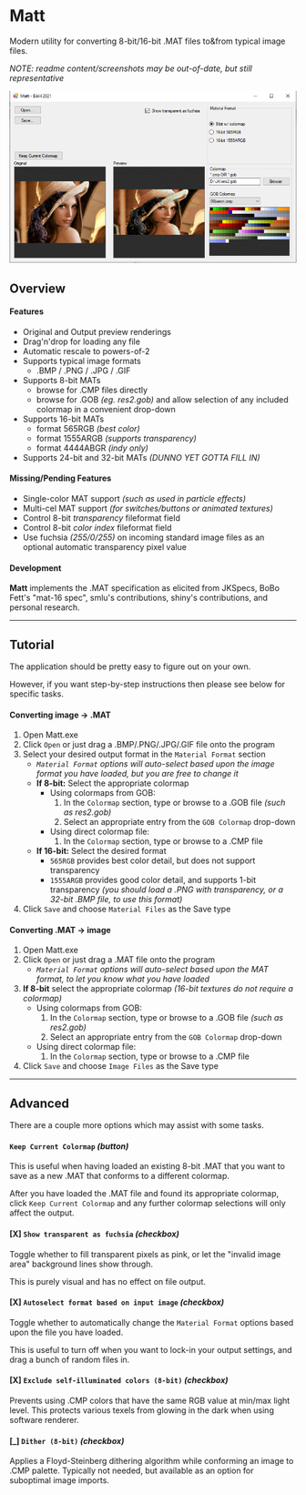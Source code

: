 # Matt
Modern utility for converting 8-bit/16-bit .MAT files to&from typical image files.

_NOTE: readme content/screenshots may be out-of-date, but still representative_


![sample screenshot](images/matt.png)

## Overview

#### Features
* Original and Output preview renderings
* Drag'n'drop for loading any file
* Automatic rescale to powers-of-2
* Supports typical image formats
  * .BMP / .PNG / .JPG / .GIF
* Supports 8-bit MATs
  * browse for .CMP files directly
  * browse for .GOB _(eg. res2.gob)_ and allow selection of any included colormap in a convenient drop-down
* Supports 16-bit MATs
  * format 565RGB  _(best color)_
  * format 1555ARGB  _(supports transparency)_
  * format 4444ABGR _(indy only)_
* Supports 24-bit and 32-bit MATs _(DUNNO YET GOTTA FILL IN)_


#### Missing/Pending Features
* Single-color MAT support  _(such as used in particle effects)_
* Multi-cel MAT support  _(for switches/buttons or animated textures)_
* Control 8-bit _transparency_ fileformat field
* Control 8-bit _color index_ fileformat field
* Use fuchsia _(255/0/255)_ on incoming standard image files as an optional automatic transparency pixel value


#### Development
**Matt** implements the .MAT specification as elicited from JKSpecs, BoBo Fett's "mat-16 spec", smlu's contributions, shiny's contributions, and personal research.

---

## Tutorial

The application should be pretty easy to figure out on your own.

However, if you want step-by-step instructions then please see below for specific tasks.

#### Converting image -> .MAT
1. Open Matt.exe
2. Click `Open` or just drag a .BMP/.PNG/.JPG/.GIF file onto the program
3. Select your desired output format in the `Material Format` section
   * _`Material Format` options will auto-select based upon the image format you have loaded, but you are free to change it_
   * **If 8-bit:** Select the appropriate colormap
     * Using colormaps from GOB:
       1. In the `Colormap` section, type or browse to a .GOB file _(such as res2.gob)_
       2. Select an appropriate entry from the `GOB Colormap` drop-down
     * Using direct colormap file:
       1. In the `Colormap` section, type or browse to a .CMP file
   * **If 16-bit:** Select the desired format
     * `565RGB` provides best color detail, but does not support transparency
     * `1555ARGB` provides good color detail, and supports 1-bit transparency _(you should load a .PNG with transparency, or a 32-bit .BMP file, to use this format)_
5. Click `Save` and choose `Material Files` as the Save type

#### Converting .MAT -> image
1. Open Matt.exe
2. Click `Open` or just drag a .MAT file onto the program
   * _`Material Format` options will auto-select based upon the MAT format, to let you know what you have loaded_
3. **If 8-bit** select the appropriate colormap  _(16-bit textures do not require a colormap)_
   * Using colormaps from GOB:
     1. In the `Colormap` section, type or browse to a .GOB file _(such as res2.gob)_
     2. Select an appropriate entry from the `GOB Colormap` drop-down
   * Using direct colormap file:
     1. In the `Colormap` section, type or browse to a .CMP file
4. Click `Save` and choose `Image Files` as the Save type

---

## Advanced

There are a couple more options which may assist with some tasks.

#### `Keep Current Colormap` _(button)_
This is useful when having loaded an existing 8-bit .MAT that you want to save as a new .MAT that conforms to a different colormap.

After you have loaded the .MAT file and found its appropriate colormap, click `Keep Current Colormap`  and any further colormap selections will only affect the output.

#### [X] `Show transparent as fuchsia` _(checkbox)_
Toggle whether to fill transparent pixels as pink, or let the  "invalid image area"  background lines show through.

This is purely visual and has no effect on file output.

#### [X] `Autoselect format based on input image` _(checkbox)_
Toggle whether to automatically change the `Material Format` options based upon the file you have loaded.

This is useful to turn off when you want to lock-in your output settings, and drag a bunch of random files in.

#### [X] `Exclude self-illuminated colors (8-bit)` _(checkbox)_
Prevents using .CMP colors that have the same RGB value at min/max light level. This protects various texels from glowing in the dark when using software renderer.

#### [_] `Dither (8-bit)` _(checkbox)_
Applies a Floyd-Steinberg dithering algorithm while conforming an image to .CMP palette. Typically not needed, but available as an option for suboptimal image imports.
